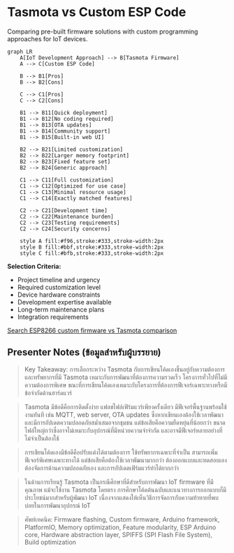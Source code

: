 # Tasmota vs Custom ESP Code

Comparing pre-built firmware solutions with custom programming approaches for IoT devices.

```mermaid
graph LR
    A[IoT Development Approach] --> B[Tasmota Firmware]
    A --> C[Custom ESP Code]
    
    B --> B1[Pros]
    B --> B2[Cons]
    
    C --> C1[Pros]
    C --> C2[Cons]
    
    B1 --> B11[Quick deployment]
    B1 --> B12[No coding required]
    B1 --> B13[OTA updates]
    B1 --> B14[Community support]
    B1 --> B15[Built-in web UI]
    
    B2 --> B21[Limited customization]
    B2 --> B22[Larger memory footprint]
    B2 --> B23[Fixed feature set]
    B2 --> B24[Generic approach]
    
    C1 --> C11[Full customization]
    C1 --> C12[Optimized for use case]
    C1 --> C13[Minimal resource usage]
    C1 --> C14[Exactly matched features]
    
    C2 --> C21[Development time]
    C2 --> C22[Maintenance burden]
    C2 --> C23[Testing requirements]
    C2 --> C24[Security concerns]
    
    style A fill:#f96,stroke:#333,stroke-width:2px
    style B fill:#bbf,stroke:#333,stroke-width:2px
    style C fill:#bfb,stroke:#333,stroke-width:2px
```

**Selection Criteria:**
- Project timeline and urgency
- Required customization level
- Device hardware constraints
- Development expertise available
- Long-term maintenance plans
- Integration requirements

[Search ESP8266 custom firmware vs Tasmota comparison](https://www.google.com/search?q=ESP8266+custom+firmware+vs+Tasmota+comparison)

## Presenter Notes (ข้อมูลสำหรับผู้บรรยาย)

> Key Takeaway: การเลือกระหว่าง Tasmota กับการเขียนโค้ดเองขึ้นอยู่กับความต้องการและทรัพยากรที่มี Tasmota เหมาะกับการพัฒนาที่ต้องการความรวดเร็ว โครงการทั่วไปที่ไม่มีความต้องการพิเศษ ขณะที่การเขียนโค้ดเองเหมาะกับโครงการที่ต้องการฟีเจอร์เฉพาะทางหรือมีข้อจำกัดด้านฮาร์ดแวร์

> Tasmota มีข้อดีคือการติดตั้งง่าย แฟลชไฟล์เฟิร์มแวร์เพียงครั้งเดียว มีฟีเจอร์พื้นฐานพร้อมใช้งานทันที เช่น MQTT, web server, OTA updates ซึ่งหากเขียนเองต้องใช้เวลาพัฒนา และมีการอัปเดตความปลอดภัยสม่ำเสมอจากชุมชน แต่ข้อเสียคือความยืดหยุ่นที่น้อยกว่า ขนาดไฟล์ใหญ่กว่าซึ่งอาจไม่เหมาะกับอุปกรณ์ที่มีหน่วยความจำจำกัด และอาจมีฟีเจอร์หลายอย่างที่ไม่จำเป็นต้องใช้

> การเขียนโค้ดเองมีข้อดีคือปรับแต่งได้ตามต้องการ ใช้ทรัพยากรเฉพาะที่จำเป็น สามารถเพิ่มฟีเจอร์พิเศษเฉพาะทางได้ แต่ข้อเสียคือต้องใช้เวลาพัฒนามากกว่า ต้องออกแบบและทดสอบเอง ต้องจัดการด้านความปลอดภัยเอง และการอัปเดตเฟิร์มแวร์ทำได้ยากกว่า

> ในด้านการเรียนรู้ Tasmota เป็นกรณีศึกษาที่ดีสำหรับการพัฒนา IoT firmware ที่มีคุณภาพ แม้จะใช้งาน Tasmota โดยตรง การศึกษาโค้ดต้นฉบับและแนวทางการออกแบบก็มีประโยชน์มากสำหรับผู้พัฒนา IoT เนื่องจากแสดงให้เห็นวิธีการจัดการกับความท้าทายที่พบบ่อยในการพัฒนาอุปกรณ์ IoT

> ศัพท์เทคนิค: Firmware flashing, Custom firmware, Arduino framework, PlatformIO, Memory optimization, Feature modularity, ESP Arduino core, Hardware abstraction layer, SPIFFS (SPI Flash File System), Build optimization
